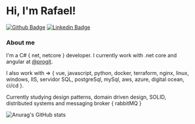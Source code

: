 # Hi, I'm Rafael!

[![Github Badge](https://img.shields.io/badge/-Github-000?style=flat-square&logo=Github&logoColor=white&link=https://github.com/halfs2)](https://github.com/halfs2)
[![Linkedin Badge](https://img.shields.io/badge/-LinkedIn-blue?style=flat-square&logo=Linkedin&logoColor=white&link=https://www.linkedin.com/in/rafael-scheffer/)](https://www.linkedin.com/in/rafael-scheffer/)

### About me
I'm a C# { net, netcore } developer. I currently work with .net core and angular at [@progit](https://progit.com.br/).

I also work with => { vue, javascript, python, docker, terraform, nginx, linux, windows, IIS, servidor SQL, postgreSql, mySql, aws, azure, digital ocean, ci/cd }.

Currently studying design patterns, domain driven design, SOLID, distributed systems and messaging broker { rabbitMQ } 

![Anurag's GitHub stats](https://github-readme-stats.vercel.app/api?username=halfs2&count_private=true&show_icons=true)
